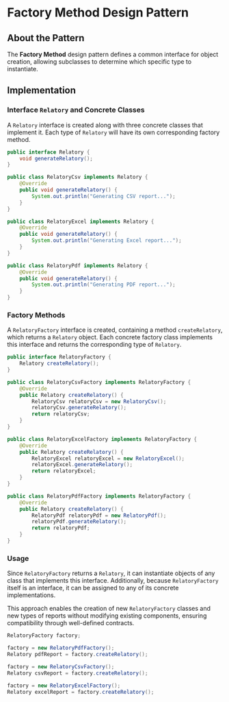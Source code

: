 # Factory Method Design Pattern  

## About the Pattern  

The **Factory Method** design pattern defines a common interface for object creation, allowing subclasses to determine which specific type to instantiate. 
## Implementation  

### Interface `Relatory` and Concrete Classes  

A `Relatory` interface is created along with three concrete classes that implement it. Each type of `Relatory` will have its own corresponding factory method.  

```java
public interface Relatory {
    void generateRelatory();
}

public class RelatoryCsv implements Relatory {
    @Override
    public void generateRelatory() {
        System.out.println("Generating CSV report...");
    }
}

public class RelatoryExcel implements Relatory {
    @Override
    public void generateRelatory() {
        System.out.println("Generating Excel report...");
    }
}

public class RelatoryPdf implements Relatory {
    @Override
    public void generateRelatory() {
        System.out.println("Generating PDF report...");
    }
}
```

### Factory Methods  

A `RelatoryFactory` interface is created, containing a method `createRelatory`, which returns a `Relatory` object. Each concrete factory class implements this interface and returns the corresponding type of `Relatory`.  

```java
public interface RelatoryFactory {
    Relatory createRelatory();
}

public class RelatoryCsvFactory implements RelatoryFactory {
    @Override
    public Relatory createRelatory() {
        RelatoryCsv relatoryCsv = new RelatoryCsv();
        relatoryCsv.generateRelatory();
        return relatoryCsv;
    }
}

public class RelatoryExcelFactory implements RelatoryFactory {
    @Override
    public Relatory createRelatory() {
        RelatoryExcel relatoryExcel = new RelatoryExcel();
        relatoryExcel.generateRelatory();
        return relatoryExcel;
    }
}

public class RelatoryPdfFactory implements RelatoryFactory {
    @Override
    public Relatory createRelatory() {
        RelatoryPdf relatoryPdf = new RelatoryPdf();
        relatoryPdf.generateRelatory();
        return relatoryPdf;
    }
}
```

### Usage  

Since `RelatoryFactory` returns a `Relatory`, it can instantiate objects of any class that implements this interface. Additionally, because `RelatoryFactory` itself is an interface, it can be assigned to any of its concrete implementations.  

This approach enables the creation of new `RelatoryFactory` classes and new types of reports without modifying existing components, ensuring compatibility through well-defined contracts.  

```java
RelatoryFactory factory;

factory = new RelatoryPdfFactory();
Relatory pdfReport = factory.createRelatory();

factory = new RelatoryCsvFactory();
Relatory csvReport = factory.createRelatory();

factory = new RelatoryExcelFactory();
Relatory excelReport = factory.createRelatory();
```